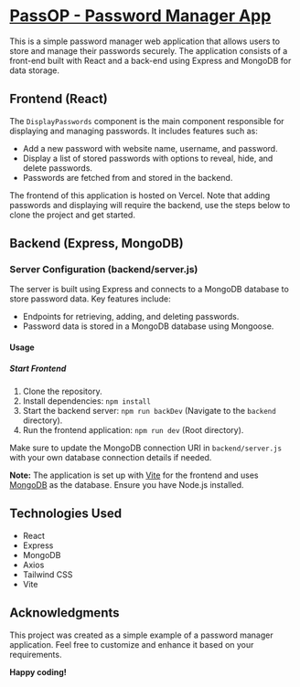# [PassOP - Password Manager App](https://pass-op.vercel.app/)

This is a simple password manager web application that allows users to store and manage their passwords securely. The application consists of a front-end built with React and a back-end using Express and MongoDB for data storage.

## Frontend (React)


The `DisplayPasswords` component is the main component responsible for displaying and managing passwords. It includes features such as:

- Add a new password with website name, username, and password.
- Display a list of stored passwords with options to reveal, hide, and delete passwords.
- Passwords are fetched from and stored in the backend.

The frontend of this application is hosted on Vercel. Note that adding passwords and displaying will require the backend, use the steps below to clone the project and get started. 

## Backend (Express, MongoDB)

### Server Configuration (backend/server.js)

The server is built using Express and connects to a MongoDB database to store password data. Key features include:

- Endpoints for retrieving, adding, and deleting passwords.
- Password data is stored in a MongoDB database using Mongoose.

#### Usage

##### Start Frontend
1. Clone the repository.
2. Install dependencies: `npm install`
3. Start the backend server: `npm run backDev` (Navigate to the `backend` directory).
4. Run the frontend application: `npm run dev` (Root directory).

Make sure to update the MongoDB connection URI in `backend/server.js` with your own database connection details if needed.

**Note:** The application is set up with [Vite](https://vitejs.dev/) for the frontend and uses [MongoDB](https://www.mongodb.com/) as the database. Ensure you have Node.js installed.

## Technologies Used

- React
- Express
- MongoDB
- Axios
- Tailwind CSS
- Vite

## Acknowledgments

This project was created as a simple example of a password manager application. Feel free to customize and enhance it based on your requirements.

**Happy coding!**